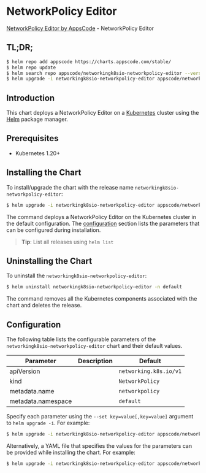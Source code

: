 # NetworkPolicy Editor

[NetworkPolicy Editor by AppsCode](https://appscode.com) - NetworkPolicy Editor

## TL;DR;

```bash
$ helm repo add appscode https://charts.appscode.com/stable/
$ helm repo update
$ helm search repo appscode/networkingk8sio-networkpolicy-editor --version=v0.27.0
$ helm upgrade -i networkingk8sio-networkpolicy-editor appscode/networkingk8sio-networkpolicy-editor -n default --create-namespace --version=v0.27.0
```

## Introduction

This chart deploys a NetworkPolicy Editor on a [Kubernetes](http://kubernetes.io) cluster using the [Helm](https://helm.sh) package manager.

## Prerequisites

- Kubernetes 1.20+

## Installing the Chart

To install/upgrade the chart with the release name `networkingk8sio-networkpolicy-editor`:

```bash
$ helm upgrade -i networkingk8sio-networkpolicy-editor appscode/networkingk8sio-networkpolicy-editor -n default --create-namespace --version=v0.27.0
```

The command deploys a NetworkPolicy Editor on the Kubernetes cluster in the default configuration. The [configuration](#configuration) section lists the parameters that can be configured during installation.

> **Tip**: List all releases using `helm list`

## Uninstalling the Chart

To uninstall the `networkingk8sio-networkpolicy-editor`:

```bash
$ helm uninstall networkingk8sio-networkpolicy-editor -n default
```

The command removes all the Kubernetes components associated with the chart and deletes the release.

## Configuration

The following table lists the configurable parameters of the `networkingk8sio-networkpolicy-editor` chart and their default values.

|     Parameter      | Description |              Default              |
|--------------------|-------------|-----------------------------------|
| apiVersion         |             | <code>networking.k8s.io/v1</code> |
| kind               |             | <code>NetworkPolicy</code>        |
| metadata.name      |             | <code>networkpolicy</code>        |
| metadata.namespace |             | <code>default</code>              |


Specify each parameter using the `--set key=value[,key=value]` argument to `helm upgrade -i`. For example:

```bash
$ helm upgrade -i networkingk8sio-networkpolicy-editor appscode/networkingk8sio-networkpolicy-editor -n default --create-namespace --version=v0.27.0 --set apiVersion=networking.k8s.io/v1
```

Alternatively, a YAML file that specifies the values for the parameters can be provided while
installing the chart. For example:

```bash
$ helm upgrade -i networkingk8sio-networkpolicy-editor appscode/networkingk8sio-networkpolicy-editor -n default --create-namespace --version=v0.27.0 --values values.yaml
```
